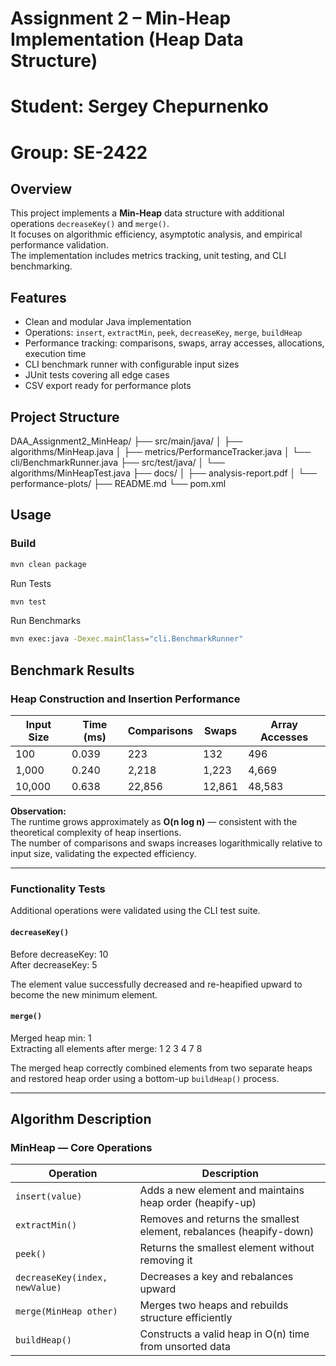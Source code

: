 # Assignment 2 – Min-Heap Implementation (Heap Data Structure)
# Student: Sergey Chepurnenko
# Group: SE-2422

## Overview
This project implements a **Min-Heap** data structure with additional operations `decreaseKey()` and `merge()`.  
It focuses on algorithmic efficiency, asymptotic analysis, and empirical performance validation.  
The implementation includes metrics tracking, unit testing, and CLI benchmarking.

## Features
* Clean and modular Java implementation
* Operations: `insert`, `extractMin`, `peek`, `decreaseKey`, `merge`, `buildHeap`
* Performance tracking: comparisons, swaps, array accesses, allocations, execution time
* CLI benchmark runner with configurable input sizes
* JUnit tests covering all edge cases
* CSV export ready for performance plots

## Project Structure
DAA_Assignment2_MinHeap/
├── src/main/java/
│ ├── algorithms/MinHeap.java
│ ├── metrics/PerformanceTracker.java
│ └── cli/BenchmarkRunner.java
├── src/test/java/
│ └── algorithms/MinHeapTest.java
├── docs/
│ ├── analysis-report.pdf
│ └── performance-plots/
├── README.md
└── pom.xml

## Usage

### Build
```bash
mvn clean package
```
Run Tests
```bash
mvn test
```
Run Benchmarks
```bash
mvn exec:java -Dexec.mainClass="cli.BenchmarkRunner"
```
## Benchmark Results

### **Heap Construction and Insertion Performance**

| Input Size | Time (ms) | Comparisons | Swaps | Array Accesses |
|-------------|------------|--------------|--------|----------------|
| 100 | 0.039 | 223 | 132 | 496 |
| 1,000 | 0.240 | 2,218 | 1,223 | 4,669 |
| 10,000 | 0.638 | 22,856 | 12,861 | 48,583 |

**Observation:**  
The runtime grows approximately as **O(n log n)** — consistent with the theoretical complexity of heap insertions.  
The number of comparisons and swaps increases logarithmically relative to input size, validating the expected efficiency.

---

### **Functionality Tests**

Additional operations were validated using the CLI test suite.

#### `decreaseKey()`
Before decreaseKey: 10  
After decreaseKey: 5

The element value successfully decreased and re-heapified upward to become the new minimum element.

#### `merge()`


Merged heap min: 1  
Extracting all elements after merge:
1 2 3 4 7 8

The merged heap correctly combined elements from two separate heaps and restored heap order using a bottom-up `buildHeap()` process.

---

## Algorithm Description

### MinHeap — Core Operations

| Operation | Description |
|------------|-------------|
| `insert(value)` | Adds a new element and maintains heap order (heapify-up) |
| `extractMin()` | Removes and returns the smallest element, rebalances (heapify-down) |
| `peek()` | Returns the smallest element without removing it |
| `decreaseKey(index, newValue)` | Decreases a key and rebalances upward |
| `merge(MinHeap other)` | Merges two heaps and rebuilds structure efficiently |
| `buildHeap()` | Constructs a valid heap in O(n) time from unsorted data |